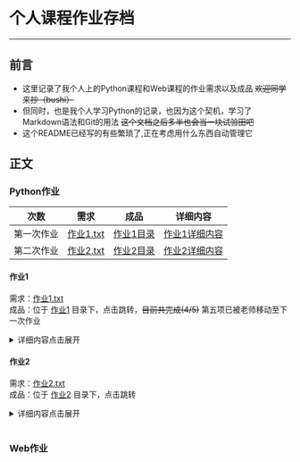 # 个人课程作业存档

---

## 前言

* 这里记录了我个人上的Python课程和Web课程的作业需求以及成品 ~~欢迎同学来抄（bushi）~~
* 但同时，也是我个人学习Python的记录，也因为这个契机，学习了Markdown语法和Git的用法
  ~~这个文档之后多半也会当一块试验田吧~~
* 这个README已经写的有些繁琐了,正在考虑用什么东西自动管理它

## 正文

### Python作业

|  次数   | 需求                            | 成品                     | 详细内容            |
|:-----:|-------------------------------|------------------------|-----------------|
| 第一次作业 | [作业1.txt](Python/作业1/作业1.txt) | [作业1目录](Python/作业1/成品) | [作业1详细内容](#py1) |
| 第二次作业 | [作业2.txt](Python/作业2/作业2.txt) | [作业2目录](Python/作业2/成品) | [作业2详细内容](#py2) |

<!--
| 第三次作业 | [作业3.txt](Python/作业3/作业3.txt) | [作业3目录](Python/作业3/成品) | [作业3详细内容](#py3) |
| 第四次作业 | [作业4.txt](Python/作业4/作业4.txt) | [作业4目录](Python/作业4/成品) | [作业4详细内容](#py4) |
| 第五次作业 | [作业5.txt](Python/作业5/作业5.txt) | [作业5目录](Python/作业5/成品) | [作业5详细内容](#py5) |
| 第六次作业 | [作业6.txt](Python/作业6/作业6.txt) | [作业6目录](Python/作业6/成品) | [作业6详细内容](#py6) |
-->

<a name="py1"></a>

#### 作业1</br>

需求：[作业1.txt](Python/作业1/作业1.txt)  
成品：位于 [作业1](Python/作业1/成品) 目录下，点击跳转，~~目前共完成(4/5)~~ 第五项已被老师移动至下一次作业

<details>
<summary>详细内容点击展开</summary>
<details>
<summary>作业1需求</summary>

```
实验1 程序设计与Turtle库初识

1、输出任意n边形。

2、首先，读懂下面绘制大蟒蛇的代码，
   然后，将代码改写为，反向输出的大蟒蛇。

#大蟒蛇

from turtle import *
setup(650,350,200,200)

penup()
fd(-250)   #fd(250)
pendown()
pensize(25)
pencolor("purple")
seth(-40)  #set(140)

for i in range(4):
    circle(40,80)
    circle(-40,80)

circle(40,80/2)
fd(40)
circle(16,180)
fd(40*2/3)
done()

3、输出间距和边长都是80的，五个等边四边形

*4、自主设计并输出一个图标（可以是商标、宿舍标、班级标等等）

5、画出指定图形的直方图(直方图，在上课时给出)    #移动至第二次作业


注意：

1、本次作业暂时不上交，但需要妥善保存好调试后的代码，后面再交。

2、第1次实习课，任选以上3条或3条以上的题目。

3、作业所写的代码，可以参考一切可以参考的素材，包括百度。但最终需要自己独立撰写。


服务器：ftp://211.65,95.251
用户名：student_wll
password:student_wll

```

</details>
<details>
<summary>1.输出任意n边形</summary>

```python
# Code written by gongfuture in 2023.2.19

from turtle import *

n = eval(input("请输入需要的边数："))
# speed(1)    # 更改速度测试用
setup(650, 400, 200, 200)
pensize(3)
penup()
goto(50, 50)
pendown()
begin_fill()
color('black')
circle(40, steps=n)
end_fill()

# input()  # 需要暂停时启用
```

</details>
<details>
<summary>2.反向输出的大蟒蛇</summary>

```python
# Code written by gongfuture in 2023.2.19

from turtle import *

setup(650, 350, 200, 200)

penup()
fd(200)
pendown()
pensize(25)
pencolor("purple")
fd(40 * 2 / 3)
circle(-16, 180)
fd(40)
circle(-40, 80 / 2)

for i in range(4):
	circle(40, 80)
	circle(-40, 80)
done()

```

</details>
<details>
<summary>3.输出间距和边长都是80的，五个等边四边形</summary>

```python
# Code written by gongfuture in 2023.2.20

import turtle

turtle.setup(1000, 400)
turtle.penup()
turtle.pensize(2)
turtle.color("black")
turtle.goto(-400, -50)
turtle.seth(45)
# turtle.speed(1)    #测试使用，减缓动画速度
i = 1
while i < 6:
	turtle.pendown()
	turtle.circle(80 / 2 ** 0.5, steps=4)
	turtle.penup()
	turtle.goto(-400 + 160 * i, -50)
	i = i + 1

```

</details>
<details>
<summary>4.自主设计并输出一个图标（可以是商标、宿舍标、班级标等等）</summary>

```python
# Code written by Qian Jinli and modified by gongfuture in 2023.2.20

from turtle import *  # 引用turtle库至全局

# speed(1)    # 测试用，更改绘画速度
pendown()
begin_fill()
color('black', 'black')
circle(-90, -180)
seth(0)
circle(180, 180)
end_fill()  # 画出大片黑色部分
home()
begin_fill()
color('white', 'white')
circle(90, 180)
end_fill()  # 画出大片白色部分
left(90)
penup()
fd(90)
pendown()
dot(30, 'Black')  # 画出黑点
penup()
home()
right(90)
penup()
fd(90)
pendown()
dot(30, 'white')  # 画出白点
penup()
color('black')
goto(0, 180)
seth(0)
pendown()
pensize(3)
circle(-180)  # 画出外框

```

</details>
</details>
<a name="py2"></a>

#### 作业2</br>

需求：[作业2.txt](Python/作业2/作业2.txt)</br>
成品：位于 [作业2](Python/作业2/成品) 目录下，点击跳转
<details>
<summary>详细内容点击展开</summary>

<details>
<summary>作业2需求</summary>

```
作业2 程序设计之表达式应用（I）与Turtle库应用（II）

1、
试编写代码，完成功能：
输入：出生日期（4位年）
输出：相应的属相。

示例：
输入：2001
输出：你的属相是，蛇


2、
从键盘输入一组数据（字母和数字的组合），编写程序，将输入的字符串反向输出。

示例：
输入：love loves to love love.
输出：.evol evol ot sevol evol


3、
系统提示输入用户姓名，然后编写程序，利用随机函数和适当的算法，为用户输出一个今日的幸运数字。

示例：
输入：请输入您的姓名：王力宏
输出：王力宏今日的幸运数字是，36

4、
输出下面图形。

          1
         222
        33333
       4444444
      555555555

5、
已知做直方图代码如下：
#做直方图

import turtle as t

ls=[69,292,33,131,61,254]
X_len=400
Y_len=300
x0=-200
y0=-100

t.penup()
t.goto(x0,y0)
t.pendown()

t.fd(X_len)
t.fd(-X_len)
t.seth(90)
t.fd(Y_len)


for i in range(len(ls)):
    t.penup()
    t.goto(x0+(i+1)*50,y0 )
    t.seth(90)
    t.pendown()
    t.pensize(8)
    t.pencolor('blue')
    t.fd(ls[i])
t.done()


试着改写上述代码，将直方图的蓝色线改成红色矩形框。图示见QQ群。































































































（1）、下面代码实现功能：从键盘输入一个1-26之间的数字，对应英文小写字母表中的索引，在屏幕上显示输出对应的英文字母。示例如下：
输入：1
输出：a

# 请在______处使用一行代码或表达式替换
#
# 注意：请不要修改其他已给出代码

s=input("请输入：")
print("输出一个字母，{}".format(  chr(eval(s)+96) ))

（2）、请写代码替换横线，不修改其他代码，实现以下功能：从键盘输入一个中文字符串变量s，
内部包含中文逗号和句号。计算字符串s中的中文字符个数，不包括中文逗号和句号字符。
示例如下：
输入：快乐小蜜蜂，飞到东来飞到西，采蜜忙啊采蜜忙。
输出：中文字符数为19。

# 请在______处使用一行代码或表达式替换
#
# 注意：请不要修改其他已给出代码

s=input("请输入一个中文字符串，包含逗号和句号：")
s=s.replace("，",""). replace（"。"，" "）  
m= （len(s)） 
print("\n中文字符数为{}。".format(m ))


（3）、请写代码替换横线，不修改其他代码，实现以下功能：键盘输入字符串s，按要求把s输出到屏幕，
模式要求：宽度为20个字符，等号字符=填充，居中对齐。如果输入字符串超过20位，则全部输出。
例如：键盘输入字符串s为”PYTHON”，屏幕输出=======PYTHON=======。

# 请在______处使用一行代码或表达式替换
#
# 注意：请不要修改其他已给出代码

s = input("请输入一个字符串:")
print("{ :=^20}".format(s))

（4）、请写代码替换横线，不修改其他代码，实现以下功能：
从键盘输入4个数字，各数字采用空格分隔，对应为变量x0,y0,x1,y1。计算两点（x0,y0）
和（x1,y1）之间的距离，屏幕输出这个距离，保留2位小数。
例如：键盘输入：0 1 3 5  屏幕输出：5.00

# 请在______处使用一行代码或表达式替换
#
# 注意：请不要修改其他已给出代码

ntxt = input("请输入4个数字(空格分隔):")
nls=ntxt.split()
x0 = eval(nls[0])
y0 = eval(nls[1])
x1 = eval(nls[2])
y1 = eval(nls[3])
r = pow(pow(x1-x0, 2) + pow(y1-y0, 2), 0.5 ) 
print("{:.2f}".format(r))


（5）、试编写代码，完成功能：
输入：出生日期（4位年）
输出：相应的属相。
示例：
输入：2001
输出：蛇（或巳蛇）

#参考代码

n=eval(input("请输入出生年："))
s="鼠牛虎兔龙蛇马羊猴鸡狗猪"
print("你的属相是，{}".format(s[(n-4)%12]))

```

</details>
<details>
<summary>1.输入生日输出属相</summary>

```python
# Code written by gongfuture in 2023.2.25

birth = eval(input("请输入出生年份（四位年，例：1900）："))
# 天干：年份减3，除以10，没有余数就是天干的最后一个，余数是1对应 甲 ，是2对应 乙 ，依次往后推
# 地支：年份减3，除以12，没有余数就是地支的最后一个，余数是1对应 子 ，是2对应丑，依次往后推。
# 年份÷12求余数 0猴 1鸡 2狗 3猪 4鼠 5牛 6虎 7兔 8龙 9蛇 10马 11羊
tiangan_remain = (birth - 4) % 10
dizhi_remain = (birth - 4) % 12
shengxiao_remain = (birth - 4) % 12
tiangan_list = ["甲", "乙", "丙", "丁", "戊", "己", "庚", "辛", "壬", "癸"]
dizhi_list = ["子", "丑", "寅", "卯", "辰", "巳", "午", "未", "申", "酉", "戌", "亥"]
shengxiao_list = ["鼠", "牛", "虎", "兔", "龙", "蛇", "马", "羊", "猴", "鸡", "狗", "猪"]
tiangan = tiangan_list[tiangan_remain]
dizhi = dizhi_list[dizhi_remain]
shengxiao = shengxiao_list[shengxiao_remain]
# print(tiangan_remain,dizhi_remain,shengxiao_remain)
print("您的属相是：{}".format(tiangan + dizhi + shengxiao))

```

</details>
<details>
<summary>2.反向输出字符串</summary>

```python
# Code written by gongfuture in 2023.2.26

print('请输入需要反向输出的字符串', end="：")
b = input()
d = "反向输出的字符串为："
length = len(b)
# print(length)
for i in range(length + 1):
	d = d + b[length - i: length - i + 1]
print(d)

# print('请输入需要反向输出的字符串', end="：")
# b = input()
# d = "反向输出的字符串为："
# ls = list(b)
# ls.reverse()
# for i in range(len(ls)):
# 	d = d + ls[i]
# print(d)

```

</details>
<details>
<summary>3.输入姓名，随机函数，输出今日幸运数字</summary>

```python
# Code written by gongfuture in 2023.2.26

from datetime import datetime

now = datetime.now()
date_ac = int(now.strftime("%Y%m%d"))  # 将日期从str转换成int
print('请输入您的姓名', end="：")
name = input()  # 输入
name_ls = list(name)  # 转换成列表
name_total = 0
for i in range(len(name_ls)):
	name_ls[i] = ord(name_ls[i])  # 逐字转换成Unicode
	name_total = name_total + name_ls[i]
# print(name_ls)
total = date_ac + name_total
# print(total)
print("您今日的幸运数字是：{}".format(total % 100))

```

</details>
<details>
<summary>4.输出指定图形</summary>

```python
# Code written by gongfuture in 2023.2.26
# 实在太过简单甚至不想加上面这行（

print("""

          1
         222
        33333
       4444444
      555555555

""")

```

</details>
<details>
<summary>5.上次的直方图</summary>

```python
# Code written by teacher modified and comment out by gongfuture in 2023.2.25

# 做直方图

import turtle as t

ls = [69, 292, 33, 131, 61, 254]  # 数据列表
x = len(ls)
y = max(ls)
A_len = 25  # 数据轴宽度
between_len = 50  # 数据轴之间间距
X_len = (A_len + between_len) * x + between_len  # X轴长度
Y_len = y * 1.2  # Y轴长度
x0 = -(X_len / 2)
y0 = -(Y_len / 2)  # 原点相对位置

t.penup()
t.goto(x0, y0)
t.pendown()  # 移动至原点开始作图

t.fd(X_len)
t.goto(x0, y0)
t.seth(90)
t.fd(Y_len)  # 画出坐标轴
t.goto(x0, y0)

for i in range(len(ls)):  # 读取数据作图
	t.penup()
	t.seth(0)
	t.fd(between_len)
	t.seth(90)
	t.pendown()
	t.pensize(1)
	t.begin_fill()
	t.color('black', 'red')
	t.fd(ls[i])
	t.seth(0)
	t.fd(A_len)
	t.seth(-90)
	t.fd(ls[i])
	t.end_fill()
t.done()

```

</details>
</details>
<br>

### Web作业

<!--
表格新建行标准格式
| 第x次作业 | [作业x.txt](Python/作业x/作业x.txt) | [作业x目录](Python/作业x/成品) | [作业x详细内容](#pyx) |

详细内容标准格式
#### 作业1</br>
需求：[作业1.txt](Python/作业1/作业1.txt)  
成品：位于 [作业1](Python/作业1/成品) 目录下，点击跳转

<details>
<summary>详细内容点击展开</summary>

<details>
<summary></summary>

```python

```

</details>
</details>
-->